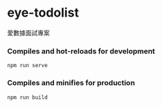 # eye-todolist
愛數據面試專案

### Compiles and hot-reloads for development
```
npm run serve
```

### Compiles and minifies for production
```
npm run build
```